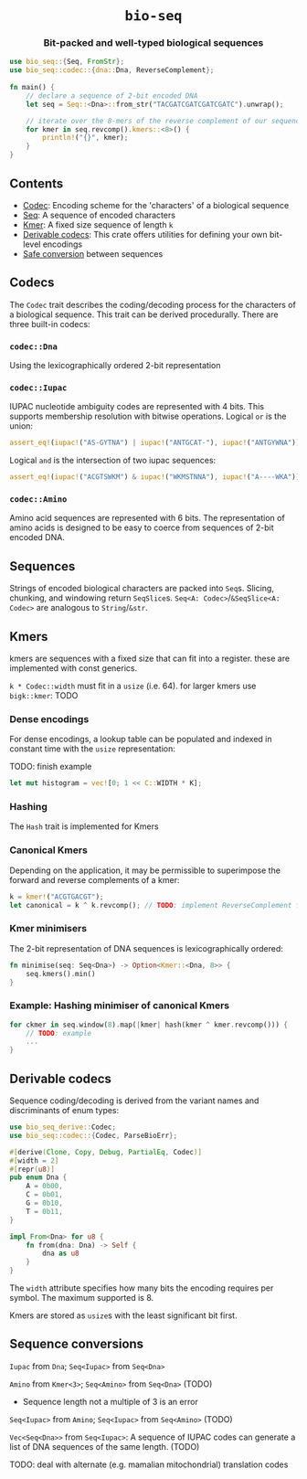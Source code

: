 <div class="title-block" style="text-align: center;" align="center">

# `bio-seq`

### Bit-packed and well-typed biological sequences
</div>

```rust
use bio_seq::{Seq, FromStr};
use bio_seq::codec::{dna::Dna, ReverseComplement};
 
fn main() {
    // declare a sequence of 2-bit encoded DNA
    let seq = Seq::<Dna>::from_str("TACGATCGATCGATCGATC").unwrap();

    // iterate over the 8-mers of the reverse complement of our sequence
    for kmer in seq.revcomp().kmers::<8>() {
        println!("{}", kmer);
    }
}
```

## Contents

* [Codec](#codecs): Encoding scheme for the 'characters' of a biological sequence
* [Seq](#sequences): A sequence of encoded characters
* [Kmer](#kmers): A fixed size sequence of length `k`
* [Derivable codecs](#derivable-codecs): This crate offers utilities for defining your own bit-level encodings
* [Safe conversion](#sequence-conversion) between sequences

## Codecs

The `Codec` trait describes the coding/decoding process for the characters of a biological sequence. This trait can be derived procedurally. There are three built-in codecs:

### `codec::Dna`
Using the lexicographically ordered 2-bit representation

### `codec::Iupac`
IUPAC  nucleotide ambiguity codes are represented with 4 bits. This supports membership resolution with bitwise operations. Logical `or` is the union:

```rust
assert_eq!(iupac!("AS-GYTNA") | iupac!("ANTGCAT-"), iupac!("ANTGYWNA"));
```

Logical `and` is the intersection of two iupac sequences:

```rust
assert_eq!(iupac!("ACGTSWKM") & iupac!("WKMSTNNA"), iupac!("A----WKA"));
```

### `codec::Amino`
Amino acid sequences are represented with 6 bits. The representation of amino acids is designed to be easy to coerce from sequences of 2-bit encoded DNA.

## Sequences

Strings of encoded biological characters are packed into `Seq`s. Slicing, chunking, and windowing return `SeqSlice`s. `Seq<A: Codec>`/`&SeqSlice<A: Codec>` are analogous to `String`/`&str`.

## Kmers

kmers are sequences with a fixed size that can fit into a register. these are implemented with const generics.

`k * Codec::width` must fit in a `usize` (i.e. 64). for larger kmers use `bigk::kmer`: TODO

### Dense encodings

For dense encodings, a lookup table can be populated and indexed in constant time with the `usize` representation:

TODO: finish example
```rust
let mut histogram = vec![0; 1 << C::WIDTH * K];
```

### Hashing

The `Hash` trait is implemented for Kmers

### Canonical Kmers

Depending on the application, it may be permissible to superimpose the forward and reverse complements of a kmer:

```rust
k = kmer!("ACGTGACGT");
let canonical = k ^ k.revcomp(); // TODO: implement ReverseComplement for Kmer
```

### Kmer minimisers

The 2-bit representation of DNA sequences is lexicographically ordered:

```rust
fn minimise(seq: Seq<Dna>) -> Option<Kmer::<Dna, 8>> {
    seq.kmers().min()
}
```

### Example: Hashing minimiser of canonical Kmers

```rust
for ckmer in seq.window(8).map(|kmer| hash(kmer ^ kmer.revcomp())) {
    // TODO: example
    ...
}
```

## Derivable codecs

Sequence coding/decoding is derived from the variant names and discriminants of enum types:

```rust
use bio_seq_derive::Codec;
use bio_seq::codec::{Codec, ParseBioErr};

#[derive(Clone, Copy, Debug, PartialEq, Codec)]
#[width = 2]
#[repr(u8)]
pub enum Dna {
    A = 0b00,
    C = 0b01,
    G = 0b10,
    T = 0b11,
}

impl From<Dna> for u8 {
    fn from(dna: Dna) -> Self {
        dna as u8
    }
}
```

The `width` attribute specifies how many bits the encoding requires per symbol. The maximum supported is 8.

Kmers are stored as `usize`s with the least significant bit first.

## Sequence conversions

`Iupac` from `Dna`; `Seq<Iupac>` from `Seq<Dna>`

`Amino` from `Kmer<3>`; `Seq<Amino>` from `Seq<Dna>` (TODO)
  * Sequence length not a multiple of 3 is an error

`Seq<Iupac>` from `Amino`; `Seq<Iupac>` from `Seq<Amino>` (TODO)

`Vec<Seq<Dna>>` from `Seq<Iupac>`: A sequence of IUPAC codes can generate a list of DNA sequences of the same length. (TODO)

TODO: deal with alternate (e.g. mamalian mitochondrial) translation codes
